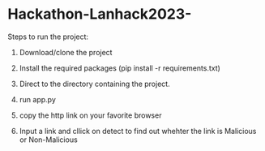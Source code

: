 # Hackathon-Lanhack2023-

Steps to run the project: 

1. Download/clone the project

2. Install the required packages (pip install -r requirements.txt)
3. Direct to the directory containing the project.
4. run app.py
5. copy the http link on your favorite browser
6. Input a link and cllick on detect to find out whehter the link is Malicious or Non-Malicious 
